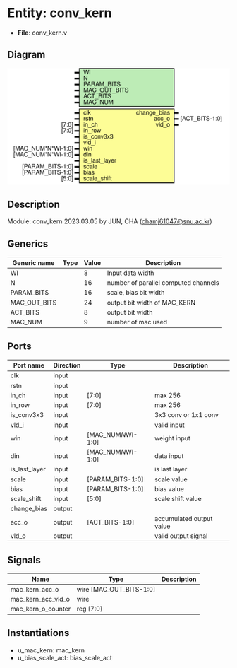 # Entity: conv_kern 

- **File**: conv_kern.v
## Diagram

![Diagram](conv_kern.svg "Diagram")
## Description

 Module: conv_kern
 2023.03.05 by JUN, CHA (chamj61047@snu.ac.kr)

## Generics

| Generic name | Type | Value | Description                          |
| ------------ | ---- | ----- | ------------------------------------ |
| WI           |      | 8     | Input data width                     |
| N            |      | 16    | number of parallel computed channels |
| PARAM_BITS   |      | 16    | scale, bias bit width                |
| MAC_OUT_BITS |      | 24    | output bit width of MAC_KERN         |
| ACT_BITS     |      | 8     | output bit width                     |
| MAC_NUM      |      | 9     | number of mac used                   |
## Ports

| Port name     | Direction | Type               | Description              |
| ------------- | --------- | ------------------ | ------------------------ |
| clk           | input     |                    |                          |
| rstn          | input     |                    |                          |
| in_ch         | input     | [7:0]              | max 256                  |
| in_row        | input     | [7:0]              | max 256                  |
| is_conv3x3    | input     |                    | 3x3 conv or 1x1 conv     |
| vld_i         | input     |                    | valid input              |
| win           | input     | [MAC_NUM*N*WI-1:0] | weight input             |
| din           | input     | [MAC_NUM*N*WI-1:0] | data input               |
| is_last_layer | input     |                    | is last layer            |
| scale         | input     | [PARAM_BITS-1:0]   | scale value              |
| bias          | input     | [PARAM_BITS-1:0]   | bias value               |
| scale_shift   | input     | [5:0]              | scale shift value        |
| change_bias   | output    |                    |                          |
| acc_o         | output    | [ACT_BITS-1:0]     | accumulated output value |
| vld_o         | output    |                    | valid output signal      |
## Signals

| Name               | Type                    | Description |
| ------------------ | ----------------------- | ----------- |
| mac_kern_acc_o     | wire [MAC_OUT_BITS-1:0] |             |
| mac_kern_acc_vld_o | wire                    |             |
| mac_kern_o_counter | reg [7:0]               |             |
## Instantiations

- u_mac_kern: mac_kern
- u_bias_scale_act: bias_scale_act
